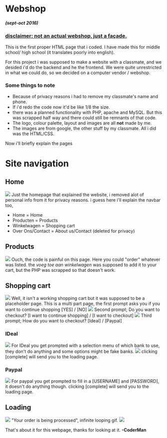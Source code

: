 # Webshop 
##### _(sept-oct 2016)_
### **<ins>disclaimer: not an actual webshop, just a façade.</ins>**
This is the first proper HTML page that i coded. 
I have made this for middle school/ high school (it translates poorly into english).

For this project i was supposed to make a website with a classmate, and we desided i'd do the backend and he the frontend.
We were quite unrestricted in what we could do, so we decided on a computer vendor / webshop.


### Some things to note
* Because of privacy reasons i had to remove my classmate's name and phone.
* If i'd redo the code now it'd be like 1/8 the size.
* there was a planned functionality with PHP, apache and MySQL.
But this was scrapped half way and there could still be remnants of that code.
* The logo, colour palette, layout and images are all __not__ made by me.
* The images are from google, the other stuff by my classmate. All i did was the HTML/CSS.

Now i'll briefly explain the pages
# Site navigation
## Home
![](https://media.discordapp.net/attachments/892668729241002024/951035582916747264/unknown.png?width=1238&height=625)
Just the homepage that explained the website, i removed alot of personal info from it for privacy reasons.
i guess here i'll explain the navbar too,
* Home = Home
* Producten = Products
* Winkelwagen = Shopping cart
* Over Ons/Contact = About us/Contact (deleted for privacy)
## Products
![](https://media.discordapp.net/attachments/892668729241002024/951035583172575262/unknown.png?width=1235&height=625)
Ouch, the code is painful on this page. Here you could "order" whatever was listed. the *voeg toe aan winkelwagen* was supposed to add it to your cart, but the PHP was scrapped so that doesn't work.
## Shopping cart
![](https://media.discordapp.net/attachments/892668729241002024/951035583382310942/unknown.png)
Well, it isn't a working shopping cart but it was supposed to be a placeholder page.
This is a multi part page, the first prompt asks you if you want to continue shopping [YES] / [NO]
![](https://media.discordapp.net/attachments/892668729241002024/951035583621398578/unknown.png)
Second prompt; Do you want to checkout? [I want to continue shopping] / [I want to checkout]
![](https://media.discordapp.net/attachments/892668729241002024/951035583814311988/unknown.png)
Third prompt; How do you want to checkout? [Ideal] / [Paypal]
### IDeal
![](https://media.discordapp.net/attachments/892668729241002024/951035584506384394/unknown.png)
For IDeal you get prompted with a selection menu of which bank to use, they don't do anything and some options might be fake banks.
![](https://media.discordapp.net/attachments/892668729241002024/951035584741253160/unknown.png)
clicking [complete] will send you to the loading page.
### Paypal
![](https://media.discordapp.net/attachments/892668729241002024/951035584078557224/unknown.png)
For paypal you get prompted to fill in a [USERNAME] and [PASSWORD], it doesn't do anything though.
clicking [complete] will send you to the loading page.
## Loading
![](https://media.discordapp.net/attachments/892668729241002024/951035584288260106/unknown.png)
"Your order is being processed", infinite looping gif.
![](https://media.discordapp.net/attachments/892668729241002024/951066647001718784/loading_v2.gif)

That's about it for this webpage, thanks for looking at it.
**-CoderMan**
